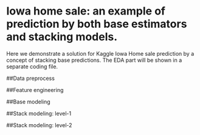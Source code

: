 # Iowa home sale: an example of prediction by both base estimators and stacking models.
Here we demonstrate a solution for Kaggle Iowa Home sale prediction by a concept of stacking base predictions. The EDA part will be shown in a separate coding file.

##Data preprocess

##Feature engineering

##Base modeling

##Stack modeling: level-1

##Stack modeling: level-2

